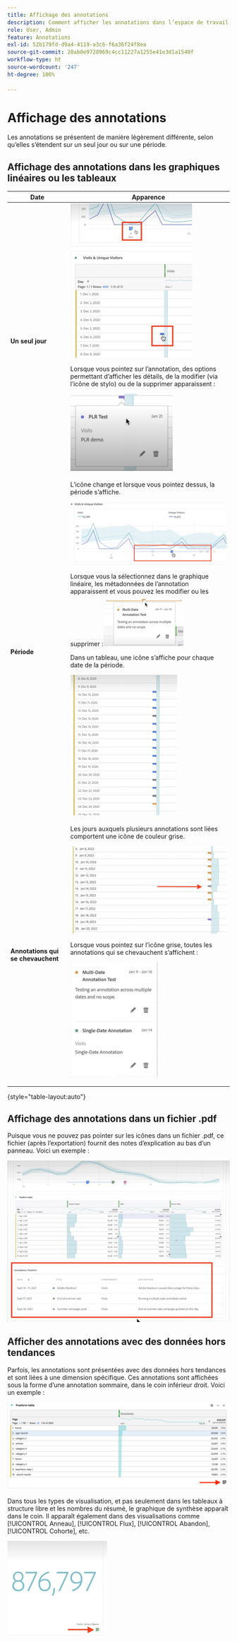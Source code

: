 ```yaml
---
title: Affichage des annotations
description: Comment afficher les annotations dans l’espace de travail.
role: User, Admin
feature: Annotations
exl-id: 52b179fd-d9a4-4119-a3c6-f6a36f24f8ea
source-git-commit: 20ab0e9728969c4cc11227a1255e41e3d1a1540f
workflow-type: ht
source-wordcount: '247'
ht-degree: 100%

---
```


# Affichage des annotations

Les annotations se présentent de manière légèrement différente, selon qu’elles s’étendent sur un seul jour ou sur une période.

## Affichage des annotations dans les graphiques linéaires ou les tableaux

| Date | Apparence |
| --- | --- |
| **Un seul jour** | ![](assets/single-day.png)<p>Lorsque vous pointez sur l’annotation, des options permettant dʼafficher les détails, de la modifier (via lʼicône de stylo) ou de la supprimer apparaissent :<p> ![](assets/hover.png) |
| **Période** | L’icône change et lorsque vous pointez dessus, la période s’affiche.<p>![](assets/multi-day.png)<p>Lorsque vous la sélectionnez dans le graphique linéaire, les métadonnées de l’annotation apparaissent et vous pouvez les modifier ou les supprimer :![](assets/multi-hover.png)<p>Dans un tableau, une icône s’affiche pour chaque date de la période.<p>![](assets/multi-day-table.png) |
| **Annotations qui se chevauchent** | Les jours auxquels plusieurs annotations sont liées comportent une icône de couleur grise.<p>![](assets/grey.png)<p>Lorsque vous pointez sur l’icône grise, toutes les annotations qui se chevauchent s’affichent :<p>![](assets/overlap.png) |

{style=&quot;table-layout:auto&quot;}

## Affichage des annotations dans un fichier .pdf

Puisque vous ne pouvez pas pointer sur les icônes dans un fichier .pdf, ce fichier (après l’exportation) fournit des notes d’explication au bas d’un panneau. Voici un exemple :

![](assets/ann-pdf.png)

## Afficher des annotations avec des données hors tendances

Parfois, les annotations sont présentées avec des données hors tendances et sont liées à une dimension spécifique. Ces annotations sont affichées sous la forme dʼune annotation sommaire, dans le coin inférieur droit. Voici un exemple :

![](assets/non-date.png)

Dans tous les types de visualisation, et pas seulement dans les tableaux à structure libre et les nombres du résumé, le graphique de synthèse apparaît dans le coin. Il apparaît également dans des visualisations comme [!UICONTROL Anneau], [!UICONTROL Flux], [!UICONTROL Abandon], [!UICONTROL Cohorte], etc.

![](assets/ann-summary.png)
